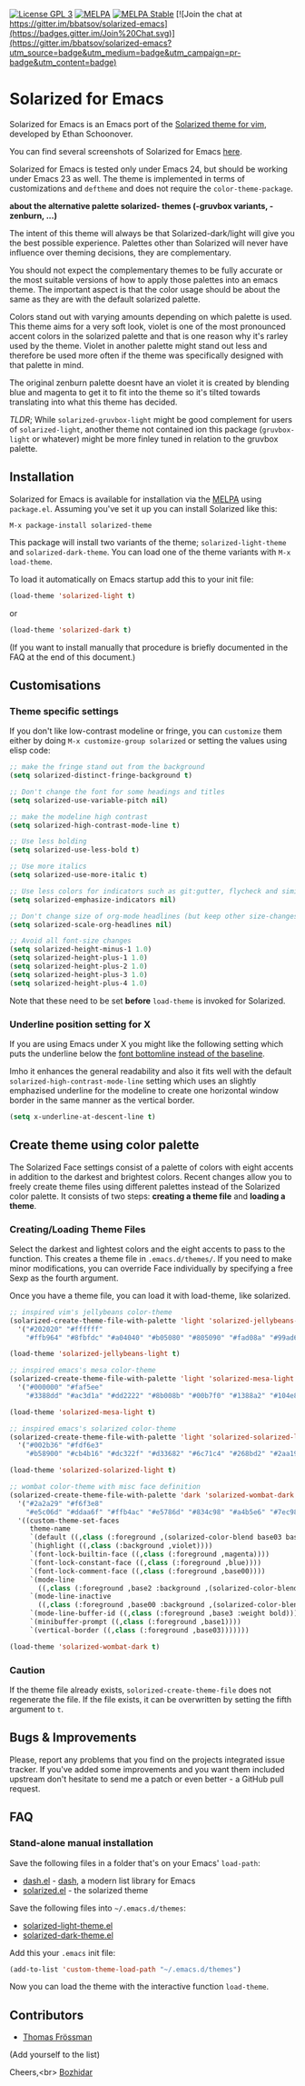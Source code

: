 [![License GPL 3][badge-license]](http://www.gnu.org/licenses/gpl-3.0.txt)
[![MELPA](http://melpa.org/packages/solarized-theme-badge.svg)](http://melpa.org/#/solarized-theme)
[![MELPA Stable](http://stable.melpa.org/packages/solarized-theme-badge.svg)](http://stable.melpa.org/#/solarized-theme)
[![Join the chat at https://gitter.im/bbatsov/solarized-emacs](https://badges.gitter.im/Join%20Chat.svg)](https://gitter.im/bbatsov/solarized-emacs?utm_source=badge&utm_medium=badge&utm_campaign=pr-badge&utm_content=badge)

# Solarized for Emacs

Solarized for Emacs is an Emacs port of the [Solarized theme for vim](http://ethanschoonover.com/solarized),
developed by Ethan Schoonover.

You can find several screenshots of Solarized for Emacs [here](https://emacsthemes.com/themes/solarized-themes.html).

Solarized for Emacs is tested only under Emacs 24, but should be
working under Emacs 23 as well. The theme is implemented in terms of
customizations and `deftheme` and does not require the
`color-theme-package`.

**about the alternative palette solarized- themes (-gruvbox variants, -zenburn, ...)**

The intent of this theme will always be that Solarized-dark/light will give you
the best possible experience. Palettes other than Solarized will never have
influence over theming decisions, they are complementary.

You should not expect the complementary themes to be fully accurate or the most
suitable versions of how to apply those palettes into an emacs theme. The
important aspect is that the color usage should be about the same as they are
with the default solarized palette.

Colors stand out with varying amounts depending on which palette is used. This
theme aims for a very soft look, violet is one of the most pronounced accent
colors in the solarized palette and that is one reason why it's rarley used by
the theme. Violet in another palette might stand out less and therefore be used
more often if the theme was specifically designed with that palette in mind.

The original zenburn palette doesnt have an violet it is created by blending
blue and magenta to get it to fit into the theme so it's tilted towards
translating into what this theme has decided.

*TLDR*; While `solarized-gruvbox-light` might be good complement for users of
`solarized-light`, another theme not contained ion this package
(`gruvbox-light` or whatever) might be more finley tuned in relation to the
gruvbox palette.


## Installation

Solarized for Emacs is available for installation via the
[MELPA](http://melpa.org) using `package.el`.  Assuming you've set it
up you can install Solarized like this:

`M-x package-install solarized-theme`

This package will install two variants of the theme; `solarized-light-theme`
and `solarized-dark-theme`. You can load one of the theme variants with `M-x
load-theme`.

To load it automatically on Emacs startup add this to your init file:

```el
(load-theme 'solarized-light t)
```

or

```el
(load-theme 'solarized-dark t)
```

(If you want to install manually that procedure is briefly documented in the
FAQ at the end of this document.)

## Customisations

### Theme specific settings

If you don't like low-contrast modeline or fringe, you can `customize` them
either by doing `M-x customize-group solarized` or setting the values using
elisp code:

```el
;; make the fringe stand out from the background
(setq solarized-distinct-fringe-background t)

;; Don't change the font for some headings and titles
(setq solarized-use-variable-pitch nil)

;; make the modeline high contrast
(setq solarized-high-contrast-mode-line t)

;; Use less bolding
(setq solarized-use-less-bold t)

;; Use more italics
(setq solarized-use-more-italic t)

;; Use less colors for indicators such as git:gutter, flycheck and similar
(setq solarized-emphasize-indicators nil)

;; Don't change size of org-mode headlines (but keep other size-changes)
(setq solarized-scale-org-headlines nil)

;; Avoid all font-size changes
(setq solarized-height-minus-1 1.0)
(setq solarized-height-plus-1 1.0)
(setq solarized-height-plus-2 1.0)
(setq solarized-height-plus-3 1.0)
(setq solarized-height-plus-4 1.0)

```

Note that these need to be set **before** `load-theme` is invoked for Solarized.

### Underline position setting for X

If you are using Emacs under X you might like the following setting which puts
the underline below the
[font bottomline instead of the baseline](https://publib.boulder.ibm.com/infocenter/pseries/v5r3/topic/com.ibm.aix.graPHIGS/doc/phigstrf/figures/afma5rbd.jpg).

Imho it enhances the general readability and also it fits well with the default
`solarized-high-contrast-mode-line` setting which uses an slightly emphazised
underline for the modeline to create one horizontal window border in the same
manner as the vertical border.

```el
(setq x-underline-at-descent-line t)
```

## Create theme using color palette
The Solarized Face settings consist of a palette of colors with eight
accents in addition to the darkest and brightest colors. Recent
changes allow you to freely create theme files using different
palettes instead of the Solarized color palette.  It consists of two
steps: **creating a theme file** and **loading a theme**.

### Creating/Loading Theme Files
Select the darkest and lightest colors and the eight accents to pass
to the function. This creates a theme file in `.emacs.d/themes/`. If
you need to make minor modifications, you can override Face
individually by specifying a free Sexp as the fourth argument.

Once you have a theme file, you can load it with load-theme, like
solarized.

```el
;; inspired vim's jellybeans color-theme
(solarized-create-theme-file-with-palette 'light 'solarized-jellybeans-light
  '("#202020" "#ffffff"
    "#ffb964" "#8fbfdc" "#a04040" "#b05080" "#805090" "#fad08a" "#99ad6a" "#8fbfdc"))

(load-theme 'solarized-jellybeans-light t)
```

```el
;; inspired emacs's mesa color-theme
(solarized-create-theme-file-with-palette 'light 'solarized-mesa-light
  '("#000000" "#faf5ee"
    "#3388dd" "#ac3d1a" "#dd2222" "#8b008b" "#00b7f0" "#1388a2" "#104e8b" "#00688b"))

(load-theme 'solarized-mesa-light t)
```

```el
;; inspired emacs's solarized color-theme
(solarized-create-theme-file-with-palette 'light 'solarized-solarized-light
  '("#002b36" "#fdf6e3"
    "#b58900" "#cb4b16" "#dc322f" "#d33682" "#6c71c4" "#268bd2" "#2aa198" "#859900"))

(load-theme 'solarized-solarized-light t)
```

```el
;; wombat color-theme with misc face definition
(solarized-create-theme-file-with-palette 'dark 'solarized-wombat-dark
  '("#2a2a29" "#f6f3e8"
    "#e5c06d" "#ddaa6f" "#ffb4ac" "#e5786d" "#834c98" "#a4b5e6" "#7ec98f" "#8ac6f2")
  '((custom-theme-set-faces
     theme-name
     `(default ((,class (:foreground ,(solarized-color-blend base03 base3 0.15 2) :background ,base03))))
     `(highlight ((,class (:background ,violet))))
     `(font-lock-builtin-face ((,class (:foreground ,magenta))))
     `(font-lock-constant-face ((,class (:foreground ,blue))))
     `(font-lock-comment-face ((,class (:foreground ,base00))))
     `(mode-line
       ((,class (:foreground ,base2 :background ,(solarized-color-blend base03 base3 0.85 2)))))
     `(mode-line-inactive
       ((,class (:foreground ,base00 :background ,(solarized-color-blend base03 "black" 0.85 2)))))
     `(mode-line-buffer-id ((,class (:foreground ,base3 :weight bold))))
     `(minibuffer-prompt ((,class (:foreground ,base1))))
     `(vertical-border ((,class (:foreground ,base03)))))))

(load-theme 'solarized-wombat-dark t)
```

### Caution
If the theme file already exists, `solorized-create-theme-file` does not
regenerate the file. If the file exists, it can be overwritten by
setting the fifth argument to `t`.

## Bugs & Improvements

Please, report any problems that you find on the projects integrated
issue tracker. If you've added some improvements and you want them
included upstream don't hesitate to send me a patch or even better - a
GitHub pull request.

## FAQ

### Stand-alone manual installation

Save the following files in a folder that's on your Emacs' `load-path`:

* [dash.el](https://raw.githubusercontent.com/magnars/dash.el/master/dash.el) - [dash](https://github.com/magnars/dash.el), a modern list library for Emacs
* [solarized.el](https://raw.githubusercontent.com/bbatsov/solarized-emacs/master/solarized.el) - the solarized theme

Save the following files into `~/.emacs.d/themes`:

* [solarized-light-theme.el](https://raw.githubusercontent.com/bbatsov/solarized-emacs/master/solarized-light-theme.el)
* [solarized-dark-theme.el](https://raw.githubusercontent.com/bbatsov/solarized-emacs/master/solarized-dark-theme.el)

Add this your `.emacs` init file:

```el
(add-to-list 'custom-theme-load-path "~/.emacs.d/themes")
```

Now you can load the theme with the interactive function `load-theme`.

## Contributors

- [Thomas Frössman](http://t.jossystem.se)

(Add yourself to the list)

Cheers,<br\>
[Bozhidar](http://twitter.com/bbatsov)

[badge-license]: https://img.shields.io/badge/license-GPL_3-green.svg
